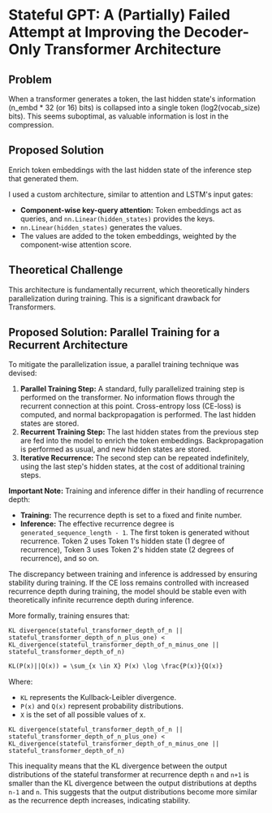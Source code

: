 # Stateful GPT: A (Partially) Failed Attempt at Improving the Decoder-Only Transformer Architecture

## Problem

When a transformer generates a token, the last hidden state's information (n_embd * 32 (or 16) bits) is collapsed into a single token (log2(vocab_size) bits). This seems suboptimal, as valuable information is lost in the compression.

## Proposed Solution

Enrich token embeddings with the last hidden state of the inference step that generated them.

I used a custom architecture, similar to attention and LSTM's input gates:

*   **Component-wise key-query attention:** Token embeddings act as queries, and `nn.Linear(hidden_states)` provides the keys.
*   `nn.Linear(hidden_states)` generates the values.
*   The values are added to the token embeddings, weighted by the component-wise attention score.

## Theoretical Challenge

This architecture is fundamentally recurrent, which theoretically hinders parallelization during training.  This is a significant drawback for Transformers.

## Proposed Solution: Parallel Training for a Recurrent Architecture

To mitigate the parallelization issue, a parallel training technique was devised:

1.  **Parallel Training Step:** A standard, fully parallelized training step is performed on the transformer. No information flows through the recurrent connection at this point. Cross-entropy loss (CE-loss) is computed, and normal backpropagation is performed. The last hidden states are stored.
2.  **Recurrent Training Step:** The last hidden states from the previous step are fed into the model to enrich the token embeddings. Backpropagation is performed as usual, and new hidden states are stored.
3.  **Iterative Recurrence:** The second step can be repeated indefinitely, using the last step's hidden states, at the cost of additional training steps.

**Important Note:** Training and inference differ in their handling of recurrence depth:

*   **Training:** The recurrence depth is set to a fixed and finite number.
*   **Inference:** The effective recurrence degree is `generated_sequence_length - 1`.  The first token is generated without recurrence. Token 2 uses Token 1's hidden state (1 degree of recurrence), Token 3 uses Token 2's hidden state (2 degrees of recurrence), and so on.

The discrepancy between training and inference is addressed by ensuring stability during training. If the CE loss remains controlled with increased recurrence depth during training, the model should be stable even with theoretically infinite recurrence depth during inference.

More formally, training ensures that:

```
KL divergence(stateful_transformer_depth_of_n || stateful_transformer_depth_of_n_plus_one) < KL_divergence(stateful_transformer_depth_of_n_minus_one || stateful_transformer_depth_of_n)
```
```markdown
KL(P(x)||Q(x)) = \sum_{x \in X} P(x) \log \frac{P(x)}{Q(x)}
```

Where:

*   `KL` represents the Kullback-Leibler divergence.
*   `P(x)` and `Q(x)` represent probability distributions.
*   `X` is the set of all possible values of x.

```
KL divergence(stateful_transformer_depth_of_n || stateful_transformer_depth_of_n_plus_one) < KL_divergence(stateful_transformer_depth_of_n_minus_one || stateful_transformer_depth_of_n)
```

This inequality means that the KL divergence between the output distributions of the stateful transformer at recurrence depth `n` and `n+1` is smaller than the KL divergence between the output distributions at depths `n-1` and `n`. This suggests that the output distributions become more similar as the recurrence depth increases, indicating stability.
